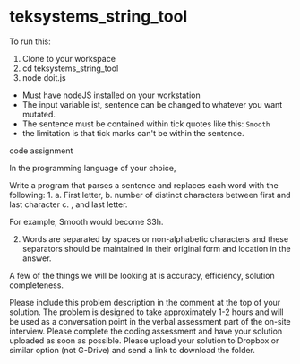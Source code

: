 # teksystems_string_tool
To run this:
1. Clone to your workspace
2. cd teksystems_string_tool <enter>
3. node doit.js <enter>
* Must have nodeJS installed on your workstation
* The input variable ist, sentence can be changed to whatever you want mutated.
* The sentence must be contained within tick quotes like this: `Smooth`
* the limitation is that tick marks can't be within the sentence.


code assignment

In the programming language of your choice,

Write a program that parses a sentence
and replaces each word with the following:
1.
  a. First letter,
  b. number of distinct characters between first and last character
  c. , and last letter.

For example, Smooth would become S3h.

2. Words are separated by spaces or non-alphabetic characters
and these separators should be maintained in their original form and location in the answer.

A few of the things we will be looking at is accuracy, efficiency, solution completeness.

Please include this problem description in the comment at the top of your solution.
The problem is designed to take approximately 1-2 hours and
will be used as a conversation point in the verbal assessment part of the on-site interview.
Please complete the coding assessment and have your solution uploaded as soon as possible.
Please upload your solution to Dropbox or similar option (not G-Drive) and
send a link to download the folder.

